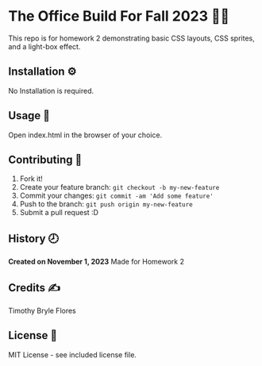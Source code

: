 # The Office Build For Fall 2023 :office_worker:
This repo is for homework 2 demonstrating basic CSS layouts, CSS sprites, and a light-box effect.

## Installation :gear:

No Installation is required.

## Usage :hammer:

Open index.html in the browser of your choice.

## Contributing :bookmark:

1. Fork it!
2. Create your feature branch: `git checkout -b my-new-feature`
3. Commit your changes: `git commit -am 'Add some feature'`
4. Push to the branch: `git push origin my-new-feature`
5. Submit a pull request :D

## History :clock8:

**Created on November 1, 2023**
Made for Homework 2

## Credits :writing_hand:

Timothy Bryle Flores

## License :page_facing_up:

MIT License - see included license file.
